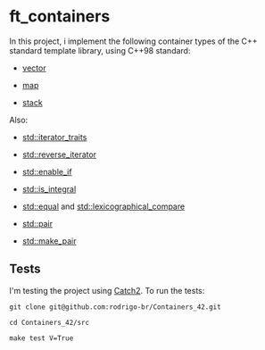 # ft_containers

In this project, i implement the following container types of the C++ standard template library, using C++98 standard:

- [vector](https://cplusplus.com/reference/vector/vector/)

- [map](https://cplusplus.com/reference/map/map/)

- [stack](https://cplusplus.com/reference/stack/stack/)


Also:

- [std::iterator_traits](https://cplusplus.com/reference/iterator/iterator_traits/)

- [std::reverse_iterator](https://cplusplus.com/reference/iterator/reverse_iterator/)

- [std::enable_if](https://cplusplus.com/reference/type_traits/enable_if/)

- [std::is_integral](https://cplusplus.com/reference/type_traits/is_integral/)

- [std::equal](https://cplusplus.com/reference/algorithm/equal/) and [std::lexicographical_compare](https://cplusplus.com/reference/algorithm/lexicographical_compare/)

- [std::pair](https://cplusplus.com/reference/utility/pair/)

- [std::make_pair](https://cplusplus.com/reference/utility/make_pair/)


## Tests

I'm testing the project using [Catch2](https://github.com/catchorg/Catch2).
To run the tests:

```
git clone git@github.com:rodrigo-br/Containers_42.git

cd Containers_42/src

make test V=True
```
